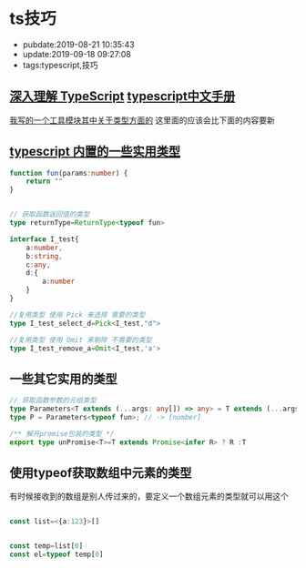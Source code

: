 # ts技巧

- pubdate:2019-08-21 10:35:43
- update:2019-09-18 09:27:08
- tags:typescript,技巧

[深入理解 TypeScript](./深入了解Typescript.md)
[typescript中文手册](./typescript中文手册.md)
---------

[我写的一个工具模块其中关于类型方面的](https://dev.tencent.com/u/sheng_gu/p/js_util/git/tree/master/ts-type)
这里面的应该会比下面的内容要新

## [typescript 内置的一些实用类型](https://www.typescriptlang.org/docs/handbook/utility-types.html)

```typescript
function fun(params:number) {
    return ""
}


// 获取函数返回值的类型
type returnType=ReturnType<typeof fun>

interface I_test{
    a:number,
    b:string,
    c:any,
    d:{
        a:number
    }
}

//复用类型 使用 Pick 来选择 需要的类型
type I_test_select_d=Pick<I_test,"d">

//复用类型 使用 Omit 来剔除 不需要的类型
type I_test_remove_a=Omit<I_test,'a'>

```

## 一些其它实用的类型

```typescript
// 获取函数参数的元组类型
type Parameters<T extends (...args: any[]) => any> = T extends (...args: infer P) => any ? P : never;
type P = Parameters<typeof fun>; // -> [number]

/** 解开promise包装的类型 */
export type unPromise<T>=T extends Promise<infer R> ? R :T
```

## 使用typeof获取数组中元素的类型

有时候接收到的数组是别人传过来的，要定义一个数组元素的类型就可以用这个

```typescript

const list=<{a:123}>[]


const temp=list[0]
const el=typeof temp[0]

```
